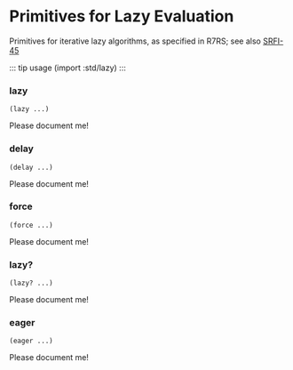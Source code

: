 # Primitives for Lazy Evaluation

Primitives for iterative lazy algorithms, as specified in R7RS; see also
[SRFI-45](https://srfi.schemers.org/srfi-45/)

::: tip usage
(import :std/lazy)
:::

### lazy
```
(lazy ...)
```

Please document me!

### delay
```
(delay ...)
```

Please document me!

### force
```
(force ...)
```

Please document me!

### lazy?
```
(lazy? ...)
```

Please document me!

### eager
```
(eager ...)
```

Please document me!
